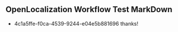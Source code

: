 ## OpenLocalization Workflow Test MarkDown
* 4c1a5ffe-f0ca-4539-9244-e04e5b881696 thanks!

<!--HONumber=Aug16_HO5-->


